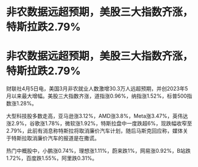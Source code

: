 # 非农数据远超预期，美股三大指数齐涨，特斯拉跌2.79%

# 非农数据远超预期，美股三大指数齐涨，特斯拉跌2.79%

财联社4月5日电，美国3月非农就业人数激增30.3万人远超预期，并创2023年5月以来最大增幅。美股三大指数齐涨，道指涨0.96%，纳指涨1.52%，标普500指数涨1.28%。

大型科技股多数走高，亚马逊涨3.12%，AMD涨3.8%，Meta涨3.47%，英伟达涨2.9%，谷歌涨1.78%，微软涨1.92%，特斯拉盘中一度跌超6%，现跌幅收窄至2.79%，此前有消息称特斯拉将取消廉价汽车计划，随后马斯克回应称，媒体关于特斯拉取消廉价汽车的报道是在撒谎。

热门中概股中，小鹏涨0.74%，理想涨1.11%，蔚来跌1%，网易涨0.92%，B站跌1.72%，百度跌1.55%，阿里跌0.31%。

